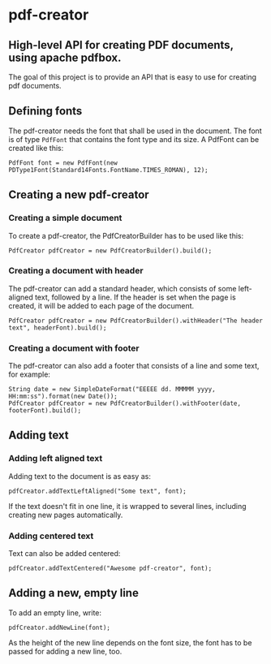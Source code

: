 # pdf-creator
## High-level API for creating PDF documents, using apache pdfbox.

The goal of this project is to provide an API that is easy to use for creating pdf documents.

## Defining fonts
The pdf-creator needs the font that shall be used in the document. The font is of type `PdfFont` that contains the font type and its size.
A PdfFont can be created like this:
```
PdfFont font = new PdfFont(new PDType1Font(Standard14Fonts.FontName.TIMES_ROMAN), 12);
```

## Creating a new pdf-creator
### Creating a simple document
To create a pdf-creator, the PdfCreatorBuilder has to be used like this:
```
PdfCreator pdfCreator = new PdfCreatorBuilder().build();
```

### Creating a document with header
The pdf-creator can add a standard header, which consists of some left-aligned text, followed by a line.
If the header is set when the page is created, it will be added to each page of the document.
```
PdfCreator pdfCreator = new PdfCreatorBuilder().withHeader("The header text", headerFont).build();
```

### Creating a document with footer
The pdf-creator can also add a footer that consists of a line and some text, for example:
```
String date = new SimpleDateFormat("EEEEE dd. MMMMM yyyy, HH:mm:ss").format(new Date());
PdfCreator pdfCreator = new PdfCreatorBuilder().withFooter(date, footerFont).build();
```

## Adding text
### Adding left aligned text
Adding text to the document is as easy as:
```
pdfCreator.addTextLeftAligned("Some text", font);
```

If the text doesn't fit in one line, it is wrapped to several lines, including creating new pages automatically.

### Adding centered text
Text can also be added centered:
```
pdfCreator.addTextCentered("Awesome pdf-creator", font);
```

## Adding a new, empty line
To add an empty line, write:
```
pdfCreator.addNewLine(font);
```

As the height of the new line depends on the font size, the font has to be passed for adding a new line, too.

